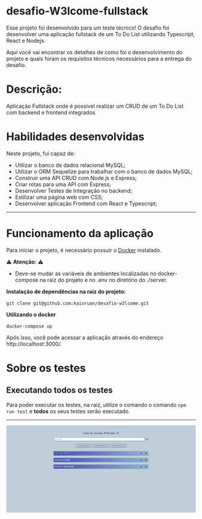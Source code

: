 # desafio-W3lcome-fullstack

Esse projeto foi desenvolvido para um teste técnico!
O desafio foi desenvolver uma aplicação fullstack de um To Do List utilizando Typescript, React e Nodejs.

Aqui você vai encontrar os detalhes de como foi o desenvolvimento do projeto e quais foram os requisitos técnicos necessários para a entrega do desafio.

# Descrição:
Aplicação Fullstack onde é possivel realizar um CRUD de um To Do List com backend e frontend integrados.

# Habilidades desenvolvidas

Neste projeto, fui capaz de:

- Utilizar o banco de dados relacional MySQL;
- Utilizar o ORM Sequelize para trabalhar com o banco de dados MySQL;
- Construir uma API CRUD com Node.js e Express;
- Criar rotas para uma API com Express;
- Desenvolver Testes de Integração no backend;
- Estilizar uma página web com CSS;
- Desenvolver aplicação Frontend com React e Typescript;
   
---

# Funcionamento da aplicação

Para iniciar o projeto, é necessário possuir o [Docker](https://docs.docker.com/engine/install/ubuntu/) instalado.

⚠ **Atenção:** ⚠
- Deve-se mudar as variáveis de ambientes localizadas no docker-compose na raiz do projeto e no .env no diretório do ./server.

**Instalação de dependências na raiz do projeto:** 

```
git clone git@github.com:kaioruan/desafio-w3lcome.git
```

**Utilizando o docker**

```
docker-compose up
```


Após isso, você pode acessar a aplicação através do endereço http://localhost:3000/.

# Sobre os testes
## Executando todos os testes

Para poder executar os testes, na raiz, utilize o comando o comando `npm run test` e **todos** os seus testes serão executado.

---

<p align="center">
<img src="./image.png" width="600px" />
</p>
